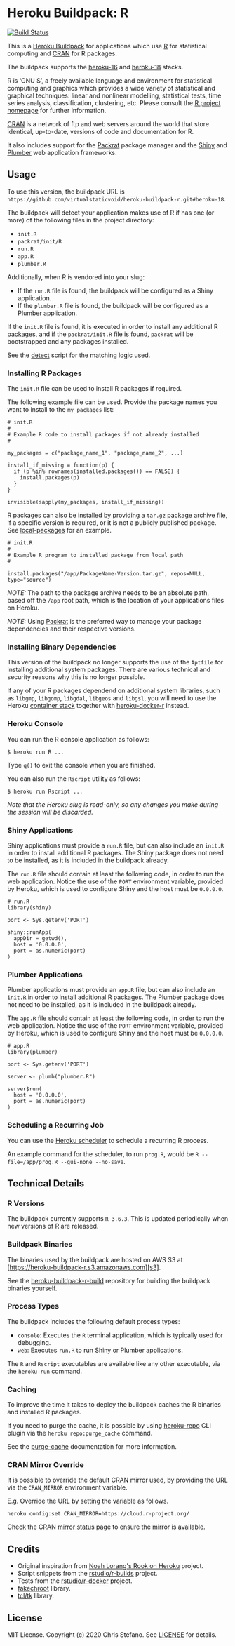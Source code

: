 # Heroku Buildpack: R

[![Build Status][travis_img]][travis]

This is a [Heroku Buildpack][buildpacks] for applications which use [R][rproject] for statistical computing and [CRAN][cran] for R packages.

The buildpack supports the [heroku-16][stack16] and [heroku-18][stack18] stacks.

R is ‘GNU S’, a freely available language and environment for statistical computing and graphics which provides
a wide variety of statistical and graphical techniques: linear and nonlinear modelling, statistical tests, time
series analysis, classification, clustering, etc. Please consult the [R project homepage][rproject] for further information.

[CRAN][cran] is a network of ftp and web servers around the world that store identical, up-to-date, versions of code
and documentation for R.

It also includes support for the [Packrat][packrat] package manager and the [Shiny][shiny] and [Plumber][plumber] web application frameworks.

## Usage

To use this version, the buildpack URL is `https://github.com/virtualstaticvoid/heroku-buildpack-r.git#heroku-18`.

The buildpack will detect your application makes use of R if has one (or more) of the following files in the project directory:

* `init.R`
* `packrat/init/R`
* `run.R`
* `app.R`
* `plumber.R`

Additionally, when R is vendored into your slug:

* If the `run.R` file is found, the buildpack will be configured as a Shiny application.
* If the `plumber.R` file is found, the buildpack will be configured as a Plumber application.

If the `init.R` file is found, it is executed in order to install any additional R packages, and if the `packrat/init.R` file is found, `packrat` will be bootstrapped and any packages installed.

See the [detect](bin/detect) script for the matching logic used.

### Installing R Packages

The `init.R` file can be used to install R packages if required.

The following example file can be used. Provide the package names you want to install to the `my_packages` list:

```
# init.R
#
# Example R code to install packages if not already installed
#

my_packages = c("package_name_1", "package_name_2", ...)

install_if_missing = function(p) {
  if (p %in% rownames(installed.packages()) == FALSE) {
    install.packages(p)
  }
}

invisible(sapply(my_packages, install_if_missing))
```

R packages can also be installed by providing a `tar.gz` package archive file, if a specific version is required, or
it is not a publicly published package. See [local-packages](test/local-packages) for an example.

```
# init.R
#
# Example R program to installed package from local path
#

install.packages("/app/PackageName-Version.tar.gz", repos=NULL, type="source")
```

*NOTE:* The path to the package archive needs to be an absolute path, based off the `/app` root path, which is the location of your applications files on Heroku.

*NOTE:* Using [Packrat][packrat] is the preferred way to manage your package dependencies and their respective versions.

### Installing Binary Dependencies

This version of the buildpack no longer supports the use of the `Aptfile` for installing additional system packages. There are various technical and security reasons why this is no longer possible.

If any of your R packages dependend on additional system libraries, such as `libgmp`, `libgomp`, `libgdal`, `libgeos` and `libgsl`, you will need to use the Heroku [container stack][container-stack] together with [heroku-docker-r][heroku-docker-r] instead.

### Heroku Console

You can run the R console application as follows:

```
$ heroku run R ...
```

Type `q()` to exit the console when you are finished.

You can also run the `Rscript` utility as follows:

```
$ heroku run Rscript ...
```

_Note that the Heroku slug is read-only, so any changes you make during the session will be discarded._

### Shiny Applications

Shiny applications must provide a `run.R` file, but can also include an `init.R` in order to install additional R packages. The Shiny package does not need to be installed, as it is included in the buildpack already.

The `run.R` file should contain at least the following code, in order to run the web application.
Notice the use of the `PORT` environment variable, provided by Heroku, which is used to configure Shiny and the host must be `0.0.0.0`.

```
# run.R
library(shiny)

port <- Sys.getenv('PORT')

shiny::runApp(
  appDir = getwd(),
  host = '0.0.0.0',
  port = as.numeric(port)
)
```

### Plumber Applications

Plumber applications must provide an `app.R` file, but can also include an `init.R` in order to install additional R packages. The Plumber package does not need to be installed, as it is included in the buildpack already.

The `app.R` file should contain at least the following code, in order to run the web application.
Notice the use of the `PORT` environment variable, provided by Heroku, which is used to configure Shiny and the host must be `0.0.0.0`.

```
# app.R
library(plumber)

port <- Sys.getenv('PORT')

server <- plumb("plumber.R")

server$run(
  host = '0.0.0.0',
  port = as.numeric(port)
)
```

### Scheduling a Recurring Job

You can use the [Heroku scheduler][scheduler] to schedule a recurring R process.

An example command for the scheduler, to run `prog.R`, would be `R --file=/app/prog.R --gui-none --no-save`.

## Technical Details

### R Versions

The buildpack currently supports `R 3.6.3`. This is updated periodically when new versions of R are released.

### Buildpack Binaries

The binaries used by the buildpack are hosted on AWS S3 at [https://heroku-buildpack-r.s3.amazonaws.com][s3].

See the [heroku-buildpack-r-build][build2] repository for building the buildpack binaries yourself.

### Process Types

The buildpack includes the following default process types:

* `console`: Executes the `R` terminal application, which is typically used for debugging.
* `web`: Executes `run.R` to run Shiny or Plumber applications.

The `R` and `Rscript` executables are available like any other executable, via the `heroku run` command.

### Caching

To improve the time it takes to deploy the buildpack caches the R binaries and installed R packages.

If you need to purge the cache, it is possible by using [heroku-repo][heroku-repo] CLI plugin via the `heroku repo:purge_cache` command.

See the [purge-cache][purge] documentation for more information.

### CRAN Mirror Override

It is possible to override the default CRAN mirror used, by providing the URL via the `CRAN_MIRROR` environment variable.

E.g. Override the URL by setting the variable as follows.

```
heroku config:set CRAN_MIRROR=https://cloud.r-project.org/
```

Check the CRAN [mirror status][mirrors] page to ensure the mirror is available.

## Credits

* Original inspiration from [Noah Lorang's Rook on Heroku][rookonheroku] project.
* Script snippets from the [rstudio/r-builds][r-builds] project.
* Tests from the [rstudio/r-docker][r-docker] project.
* [fakechroot][fakechroot] library.
* [tcl/tk][tcltk] library.

## License

MIT License. Copyright (c) 2020 Chris Stefano. See [LICENSE](LICENSE) for details.

[build2]: https://github.com/virtualstaticvoid/heroku-buildpack-r-build2
[buildpacks]: https://devcenter.heroku.com/articles/buildpacks
[container-stack]: https://devcenter.heroku.com/categories/deploying-with-docker
[cran]: https://cran.r-project.org
[fakechroot]: https://github.com/dex4er/fakechroot/wiki
[heroku-docker-r]: https://github.com/virtualstaticvoid/heroku-docker-r
[heroku-repo]: https://github.com/heroku/heroku-repo
[mirrors]: https://cran.r-project.org/mirmon_report.html
[packrat]: http://rstudio.github.io/packrat
[plumber]: https://www.rplumber.io
[purge]: https://github.com/heroku/heroku-repo#purge-cache
[r-builds]: https://github.com/rstudio/r-builds
[r-docker]: https://github.com/rstudio/r-docker
[rookonheroku]: https://github.com/noahhl/rookonheroku
[rproject]: https://www.r-project.org
[s3]: https://heroku-buildpack-r.s3.amazonaws.com
[scheduler]: https://addons.heroku.com/scheduler
[shiny]: https://shiny.rstudio.com
[stack16]: https://devcenter.heroku.com/articles/heroku-16-stack
[stack18]: https://devcenter.heroku.com/articles/heroku-18-stack
[tcltk]: https://www.tcl.tk
[travis]: https://travis-ci.org/virtualstaticvoid/heroku-buildpack-r
[travis_img]: https://travis-ci.org/virtualstaticvoid/heroku-buildpack-r.svg?branch=master
